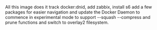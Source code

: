 All this image does it track docker:dnid, add zabbix, install s6 add a few packages for easier navigation and update the Docker Daemon to commence in experimental mode to support --squash --compress and prune functions and switch to overlay2 filesystem.

